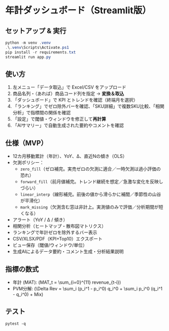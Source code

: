 
# 年計ダッシュボード（Streamlit版）

## セットアップ & 実行
```powershell
python -m venv .venv
.\.venv\Scripts\Activate.ps1
pip install -r requirements.txt
streamlit run app.py
```

## 使い方
1. 左メニュー「データ取込」で Excel/CSV をアップロード
2. 商品名列・（あれば）商品コード列を指定 → **変換＆取込**
3. 「ダッシュボード」で KPI とトレンドを確認（終端月を選択）
4. 「ランキング」でゼロ除外バーを確認、「SKU詳細」で複数SKU比較、「相関分析」で指標間の関係を確認
5. 「設定」で閾値・ウィンドウを修正して**再計算**
6. 「AIサマリー」で自動生成された要約やコメントを確認

## 仕様（MVP）
- 12カ月移動累計（年計）、YoY、Δ、直近Nの傾き（OLS）
- 欠測ポリシー：
  - `zero_fill`（ゼロ補完。実売ゼロの欠測に適合／一時欠測は過小評価の恐れ）
  - `forward_fill`（前月値補完。トレンド継続を想定／急激な変化を反映しづらい）
  - `linear_interp`（線形補完。前後の値から滑らかに補間／季節性の山谷が平滑化）
  - `mark_missing`（欠測含む窓は非計上。実測値のみで評価／分析期間が短くなる）
- アラート（YoY / Δ / 傾き）
- 相関分析（ヒートマップ・散布図マトリクス）
- ランキングで年計ゼロを除外するバー表示
- CSV/XLSX/PDF（KPI+Top10）エクスポート
- ビュー保存（閾値/ウィンドウ/単位）
- 生成AIによるデータ要約・コメント生成・分析結果説明

## 指標の数式
- 年計 (MAT): \(MAT_t = \sum_{i=0}^{11} revenue_{t-i}\)
- PVM分解: \(\Delta Rev = \sum_i (p_i^1 - p_i^0) q_i^0 + \sum_i p_i^0 (q_i^1 - q_i^0) + Mix\)

## テスト
`pytest -q`
